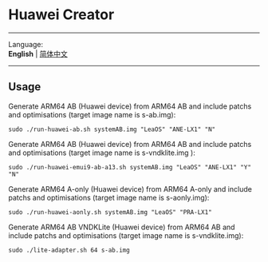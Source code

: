 # Huawei Creator
***
Language:  
**English** | [简体中文](README_CN.md)  
***
## Usage


Generate ARM64 AB (Huawei device) from ARM64 AB and include patchs and optimisations (target image name is s-ab.img):

    sudo ./run-huawei-ab.sh systemAB.img "LeaOS" "ANE-LX1" "N"

Generate ARM64 AB (Huawei device) from ARM64 AB and include patchs and optimisations (target image name is s-vndklite.img ):

    sudo ./run-huawei-emui9-ab-a13.sh systemAB.img "LeaOS" "ANE-LX1" "Y" "N"
    
Generate ARM64 A-only (Huawei device) from ARM64 A-only and include patchs and optimisations (target image name is s-aonly.img):

    sudo ./run-huawei-aonly.sh systemAB.img "LeaOS" "PRA-LX1"

Generate ARM64 AB VNDKLite (Huawei device) from ARM64 AB and include patchs and optimisations (target image name is s-vndklite.img):

    sudo ./lite-adapter.sh 64 s-ab.img 
